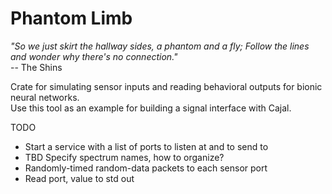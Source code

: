 
# Phantom Limb

*"So we just skirt the hallway sides, a phantom and a fly; Follow the lines and wonder why there's no connection."* <br>
-- The Shins

Crate for simulating sensor inputs and reading behavioral outputs for bionic neural networks. <br>
Use this tool as an example for building a signal interface with Cajal.

TODO
- Start a service with a list of ports to listen at and to send to
- TBD Specify spectrum names, how to organize?
- Randomly-timed random-data packets to each sensor port
- Read port, value to std out


